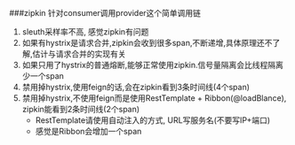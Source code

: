 ###zipkin 针对consumer调用provider这个简单调用链
1. sleuth采样率不高, 感觉zipkin有问题
2. 如果有hystrix是请求合并,zipkin会收到很多span,不断递增,具体原理还不了解,估计与请求合并的实现有关
3. 如果只用了hystrix的普通熔断,能够正常使用zipkin.信号量隔离会比线程隔离少一个span
4. 禁用掉hystrix,使用feign的话,会在zipkin看到3条时间线(4个span)
5. 禁用掉hystrix,不使用feign而是使用RestTemplate + Ribbon(@loadBlance), zipkin能看到2条时间线(2个span)
    * RestTemplate请使用自动注入的方式, URL写服务名(不要写IP+端口)
    * 感觉是Ribbon会增加一个span
